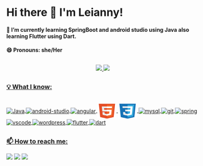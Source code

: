 # Hi there 👋 I'm Leianny!

#### 🌱 I’m currently learning SpringBoot and android studio using Java also learning Flutter using Dart.
#### 😄 Pronouns: she/Her

##

<div align="center">
  <a href="https://github.com/Leypoiani">
  <img height="180em" src="https://github-readme-stats.vercel.app/api?username=Leypoiani&show_icons=true&theme=dracula&include_all_commits=true&count_private=true"/>
  <img height="180em" src="https://github-readme-stats.vercel.app/api/top-langs/?username=Leypoiani&layout=compact&langs_count=7&theme=dracula"/>
</div>

  ##

  ### :bulb: What I know:

 <div style="display: inline_block"><br>
  <img align="center" alt="Java" height="40" width="50" src="https://cdn.jsdelivr.net/gh/devicons/devicon/icons/java/java-original.svg">
  <img align="center" alt="android-studio" height="40" width="50" src="https://cdn.jsdelivr.net/gh/devicons/devicon/icons/androidstudio/androidstudio-original.svg" />
  <img align="center" alt="angular" height="40" width="50" src="https://cdn.jsdelivr.net/gh/devicons/devicon/icons/angular2/angular2-original.svg"/>
  <img align="center" alt="HTML" height="40" width="50" src="https://raw.githubusercontent.com/devicons/devicon/master/icons/html5/html5-original.svg">
  <img align="center" alt="CSS" height="40" width="50" src="https://raw.githubusercontent.com/devicons/devicon/master/icons/css3/css3-original.svg">
  <img align="center" alt="mysql" height="40" width="50" src="https://cdn.jsdelivr.net/gh/devicons/devicon/icons/mysql/mysql-original-wordmark.svg"/>
  <img align="center" alt="git" height="40" width="50" src="https://cdn.jsdelivr.net/gh/devicons/devicon/icons/git/git-original.svg"/>
  <img align="center" alt="spring" height="40" width="50" src="https://cdn.jsdelivr.net/gh/devicons/devicon/icons/spring/spring-original-wordmark.svg"/>
  <img align="center" alt="vscode" height="40" width="50" src="https://cdn.jsdelivr.net/gh/devicons/devicon/icons/vscode/vscode-original.svg"/>
  <img align="center" alt="wordpress" height="40" width="50" src="https://cdn.jsdelivr.net/gh/devicons/devicon/icons/wordpress/wordpress-original.svg"/>
  <img align="center" alt="flutter" height="40" width="50" src="https://cdn.jsdelivr.net/gh/devicons/devicon/icons/flutter/flutter-original.svg"/>
  <img align="center" alt="dart" height="40" width="50" src="https://cdn.jsdelivr.net/gh/devicons/devicon/icons/dart/dart-original.svg"/>
  

  ##

   ### 📫 How to reach me:
  <div> 
 <a href="https://discord.gg/Leypoiani Leypoiani#6322" target="_blank"><img src="https://img.shields.io/badge/Discord-7289DA?style=for-the-badge&logo=discord&logoColor=white" target="_blank"></a> 
 <a href = "mailto:leianny.poiani@gmail.com"><img src="https://img.shields.io/badge/Gmail-D14836?style=for-the-badge&logo=gmail&logoColor=white" target="_blank"></a>
 <a href="https://www.linkedin.com/in/leianny-poiani/" target="_blank"><img src="https://img.shields.io/badge/-LinkedIn-%230077B5?style=for-the-badge&logo=linkedin&logoColor=white" target="_blank"></a> 

</div>

<!---
Leypoiani/Leypoiani is a ✨ special ✨ repository because its `README.md` (this file) appears on your GitHub profile.
You can click the Preview link to take a look at your changes.
--->

